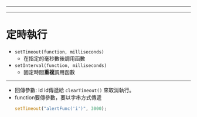 
---

---

# 定時執行

- `setTimeout(function, milliseconds)` 
	- 在指定的毫秒數後調用函數
- `setInterval(function, milliseconds)`
	- 固定時間**重複**調用函數

---

- 回傳參數: id 
	id傳遞給 `clearTimeout()` 來取消執行。
- function要傳參數，要以字串方式傳遞
	```js
	setTimeout("alertFunc('i')", 3000);
	```


